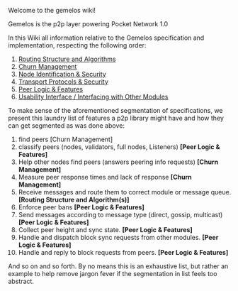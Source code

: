 Welcome to the gemelos wiki!

Gemelos is the p2p layer powering Pocket Network 1.0

In this Wiki all information relative to the Gemelos specification and implementation, respecting the following order:

1. [Routing Structure and Algorithms](https://github.com/pokt-network/gemelos/wiki/Routing-Structure-And-Algorithms)
2. [Churn Management](https://github.com/pokt-network/gemelos/wiki/Churn-Management)
3. [Node Identification & Security](https://github.com/pokt-network/gemelos/wiki/Node-Identification-And-Security)
4. [Transport Protocols & Security](https://github.com/pokt-network/gemelos/wiki/Transport-Protocols-And-Security)
5. [Peer Logic & Features](https://github.com/pokt-network/gemelos/wiki/Peer-Logic-And-Features)
6. [Usability Interface / Interfacing with Other Modules](https://github.com/pokt-network/gemelos/wiki/Usability-Interface)

To make sense of the aforementioned segmentation of specifications, we present this laundry list of features a p2p library might have and how they can get segmented as was done above:

1. find peers [Churn Management]
2. classify peers (nodes, validators, full nodes, Listeners) **[Peer Logic & Features]**
3. Help other nodes find peers (answers peering info requests) **[Churn Management]**
4. Measure peer response times and lack of response **[Churn Management]**
5. Receive messages and route them to correct module or message queue. **[Routing Structure and Algorithm(s)]**
6. Enforce peer bans **[Peer Logic & Features]**
7. Send messages according to message type (direct, gossip, multicast) **[Peer Logic & Features]**
8. Collect peer height and sync state. **[Peer Logic & Features]**
9. Handle and dispatch block sync requests from other modules. **[Peer Logic & Features]**
10. Handle and reply to block requests from peers. **[Peer Logic & Features]**

And so on and so forth. By no means this is an exhaustive list, but rather an example to help remove jargon fever if the segmentation in list feels too abstract.